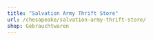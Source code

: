 ```yaml
---
title: "Salvation Army Thrift Store"
url: /chesapeake/salvation-army-thrift-store/
shop: Gebrauchtwaren
---
```

